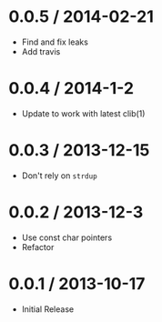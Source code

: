 
0.0.5 / 2014-02-21 
==================

 * Find and fix leaks
 * Add travis

0.0.4 / 2014-1-2
================

  * Update to work with latest clib(1)

0.0.3 / 2013-12-15
==================

  * Don't rely on `strdup`

0.0.2 / 2013-12-3
=================

  * Use const char pointers
  * Refactor

0.0.1 / 2013-10-17
==================

  * Initial Release
